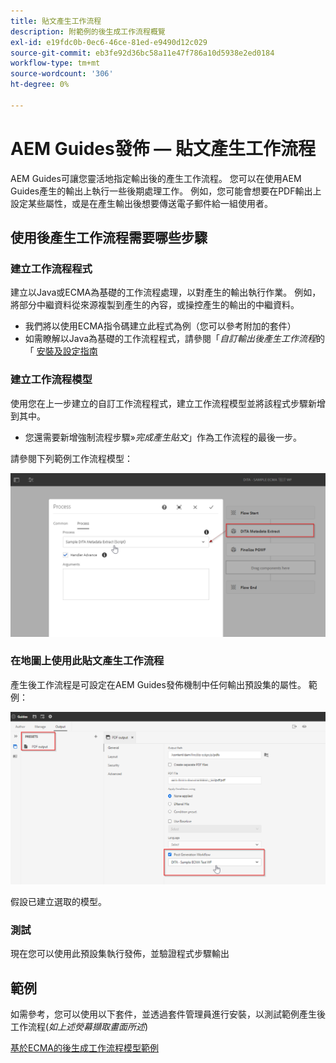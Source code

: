 ```yaml
---
title: 貼文產生工作流程
description: 附範例的後生成工作流程概覽
exl-id: e19fdc0b-0ec6-46ce-81ed-e9490d12c029
source-git-commit: eb3fe92d36bc58a11e47f786a10d5938e2ed0184
workflow-type: tm+mt
source-wordcount: '306'
ht-degree: 0%

---
```


# AEM Guides發佈 — 貼文產生工作流程

AEM Guides可讓您靈活地指定輸出後的產生工作流程。 您可以在使用AEM Guides產生的輸出上執行一些後期處理工作。
例如，您可能會想要在PDF輸出上設定某些屬性，或是在產生輸出後想要傳送電子郵件給一組使用者。


## 使用後產生工作流程需要哪些步驟

### 建立工作流程程式

建立以Java或ECMA為基礎的工作流程處理，以對產生的輸出執行作業。 例如，將部分中繼資料從來源複製到產生的內容，或操控產生的輸出的中繼資料。
- 我們將以使用ECMA指令碼建立此程式為例（您可以參考附加的套件）
- 如需瞭解以Java為基礎的工作流程程式，請參閱「*自訂輸出後產生工作流程*&#x200B;的「 [安裝及設定指南](https://helpx.adobe.com/content/dam/help/en/xml-documentation-solution/4-2/Adobe-Experience-Manager-Guides_UUID_Installation-Configuration-Guide_EN.pdf#page=119)


### 建立工作流程模型

使用您在上一步建立的自訂工作流程程式，建立工作流程模型並將該程式步驟新增到其中。
- 您還需要新增強制流程步驟»*完成產生貼文*」作為工作流程的最後一步。

請參閱下列範例工作流程模型：

![產生後工作流程模型](../assets/workflows/pgwf-workflow-model.png)


### 在地圖上使用此貼文產生工作流程

產生後工作流程是可設定在AEM Guides發佈機制中任何輸出預設集的屬性。 範例：

![輸出預設集上的產生後工作流程](../assets/workflows/pgwf-preset-settings.png)


假設已建立選取的模型。


### 測試

現在您可以使用此預設集執行發佈，並驗證程式步驟輸出


## 範例

如需參考，您可以使用以下套件，並透過套件管理員進行安裝，以測試範例產生後工作流程(*如上述熒幕擷取畫面所述*)

[基於ECMA的後生成工作流程模型範例](../assets/workflows/sample-pgwf-ecma-test-wfmetadata.zip)
